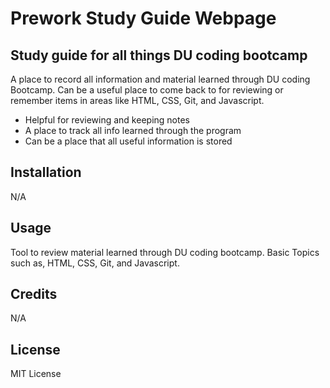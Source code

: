 # Prework Study Guide Webpage

## Study guide for all things DU coding bootcamp

A place to record all information and material learned through DU coding Bootcamp. Can be a useful place to come back to for reviewing or remember items in areas like HTML, CSS, Git, and Javascript. 

- Helpful for reviewing and keeping notes
- A place to track all info learned through the program
- Can be a place that all useful information is stored

## Installation

N/A

## Usage

Tool to review material learned through DU coding bootcamp. Basic Topics such as, HTML, CSS, Git, and Javascript.

## Credits

N/A

## License

MIT License 


